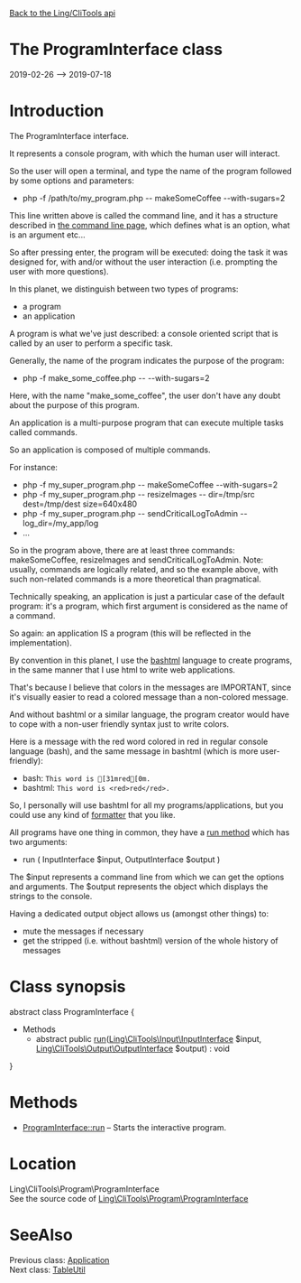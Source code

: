 [Back to the Ling/CliTools api](https://github.com/lingtalfi/CliTools/blob/master/doc/api/Ling/CliTools.md)



The ProgramInterface class
================
2019-02-26 --> 2019-07-18






Introduction
============

The ProgramInterface interface.

It represents a console program, with which the human user will interact.

So the user will open a terminal, and type the name of the program followed by some options and parameters:

- php -f /path/to/my_program.php -- makeSomeCoffee --with-sugars=2

This line written above is called the command line, and it has a structure described in [the command line page](https://github.com/lingtalfi/CliTools/blob/master/doc/pages/command-line.md),
which defines what is an option, what is an argument etc...


So after pressing enter, the program will be executed: doing the task it was designed for, with and/or without the user interaction (i.e. prompting the
user with more questions).


In this planet, we distinguish between two types of programs:

- a program
- an application


A program is what we've just described: a console oriented script that is called by an user to perform a specific task.

Generally, the name of the program indicates the purpose of the program:

- php -f make_some_coffee.php -- --with-sugars=2


Here, with the name "make_some_coffee", the user don't have any doubt about the purpose of this program.

An application is a multi-purpose program that can execute multiple tasks called commands.


So an application is composed of multiple commands.

For instance:

- php -f my_super_program.php -- makeSomeCoffee --with-sugars=2
- php -f my_super_program.php -- resizeImages -- dir=/tmp/src  dest=/tmp/dest size=640x480
- php -f my_super_program.php -- sendCriticalLogToAdmin -- log_dir=/my_app/log
- ...

So in the program above, there are at least three commands: makeSomeCoffee, resizeImages and sendCriticalLogToAdmin.
Note: usually, commands are logically related, and so the example above, with such non-related commands is a more theoretical than pragmatical.



Technically speaking, an application is just a particular case of the default program:
it's a program, which first argument is considered as the name of a command.

So again: an application IS a program (this will be reflected in the implementation).



By convention in this planet, I use the [bashtml](https://github.com/lingtalfi/CliTools/blob/master/doc/pages/bashtml.md) language to create programs, in the same manner that
I use html to write web applications.

That's because I believe that colors in the messages are IMPORTANT, since it's visually easier to read
a colored message than a non-colored message.

And without bashtml or a similar language, the program creator would have to cope with a non-user friendly syntax
just to write colors.

Here is a message with the red word colored in red in regular console language (bash), and the same message
in bashtml (which is more user-friendly):

- bash:   ```This word is [31mred[0m.```
- bashtml:   ```This word is <red>red</red>.```


So, I personally will use bashtml for all my programs/applications, but you could use any kind of [formatter](https://github.com/lingtalfi/CliTools/blob/master/doc/api/Ling/CliTools/Formatter/FormatterInterface.md)
that you like.



All programs have one thing in common, they have a [run method](https://github.com/lingtalfi/CliTools/blob/master/doc/api/Ling/CliTools/Program/ProgramInterface/run.md) which has two arguments:


- run ( InputInterface $input, OutputInterface $output )


The $input represents a command line from which we can get the options and arguments.
The $output represents the object which displays the strings to the console.

Having a dedicated output object allows us (amongst other things) to:
- mute the messages if necessary
- get the stripped (i.e. without bashtml) version of the whole history of messages



Class synopsis
==============


abstract class <span class="pl-k">ProgramInterface</span>  {

- Methods
    - abstract public [run](https://github.com/lingtalfi/CliTools/blob/master/doc/api/Ling/CliTools/Program/ProgramInterface/run.md)([Ling\CliTools\Input\InputInterface](https://github.com/lingtalfi/CliTools/blob/master/doc/api/Ling/CliTools/Input/InputInterface.md) $input, [Ling\CliTools\Output\OutputInterface](https://github.com/lingtalfi/CliTools/blob/master/doc/api/Ling/CliTools/Output/OutputInterface.md) $output) : void

}






Methods
==============

- [ProgramInterface::run](https://github.com/lingtalfi/CliTools/blob/master/doc/api/Ling/CliTools/Program/ProgramInterface/run.md) &ndash; Starts the interactive program.





Location
=============
Ling\CliTools\Program\ProgramInterface<br>
See the source code of [Ling\CliTools\Program\ProgramInterface](https://github.com/lingtalfi/CliTools/blob/master/Program/ProgramInterface.php)



SeeAlso
==============
Previous class: [Application](https://github.com/lingtalfi/CliTools/blob/master/doc/api/Ling/CliTools/Program/Application.md)<br>Next class: [TableUtil](https://github.com/lingtalfi/CliTools/blob/master/doc/api/Ling/CliTools/Util/TableUtil.md)<br>
